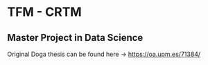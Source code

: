 # TFM - CRTM

## Master Project in Data Science

Original Doga thesis can be found here -> https://oa.upm.es/71384/
